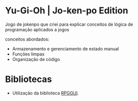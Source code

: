 # Yu-Gi-Oh | Jo-ken-po Edition

Jogo de jokenpo que criei para explicar conceitos de lógica de programação aplicados a jogos

conceitos abordados:

- Armazenamento e gerenciamento de estado manual
- Funções limpas
- Organização de código

# Bibliotecas

- Utilização da biblioteca [RPGGUI](https://github.com/RonenNess/RPGUI).

